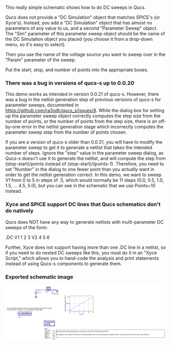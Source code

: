 This really simple schematic shows how to do DC sweeps in Qucs.

Qucs does not provide a "DC Simulation" object that matches SPICE's
(or Xyce's).  Instead, you add a "DC Simulation" object that has
almost no parameters of any value to us, and a second "Parameter
Sweep" object.  The "Sim" parameter of this parameter sweep object
should be the name of the DC Simulation object you placed (you choose
it from a drop-down menu, so it's easy to select).

Then you use the name of the voltage source you want to sweep over in
the "Param" parameter of the sweep.

Put the start, stop, and number of points into the appropriate boxes.

### There was a bug in versions of qucs-s up to 0.0.20

This demo works as intended in version 0.0.21 of qucs-s.  However, there
was a bug in the netlist generation step of previous versions of
qucs-s for parameter sweeps, documented in
https://github.com/ra3xdh/qucs_s/issues/8.  While the dialog box for
setting up the parameter sweep object correctly computes the step size
from the number of points, or the number of points from the step size,
there is an off-by-one error in the netlist generation stage which
incorrectly computes the parameter sweep step from the number of
points chosen.  

If you are a version of qucs-s older than 0.0.21, you will have to
modify the parameter sweep to get it to generate a netlist that takes
the intended number of steps.  Ignore the "step" value in the
parameter sweep dialog, as Qucs-s doesn't use it to generate the
netlist, and will compute the step from (stop-start)/points instead of
(stop-start)/(points-1).  Therefore, you need to set "Number" in the
dialog to one fewer point than you actually want in order to get the
netlist generation correct.  In this demo, we want to sweep V1 from 0
to 5 in steps of .5, which would normally be 11 steps (0.0, 0.5, 1.0,
1.5, ... 4.5, 5.0), but you can see in the schematic that we use
Points=10 instead.

### Xyce and SPICE support DC lines that Qucs schematics don't do natively

Qucs does NOT have any way to generate netlists with multi-parameter
DC sweeps of the form:

   .DC V1 1 2 3 V2 4 5 6

Further, Xyce does not support having more than one .DC line in a
netlist, so if you need to do nested DC sweeps like this, you must do
it in an "Xyce Script," which allows you to hand-code the analysis and
print statements instead of using Qucs-s components to generate them.

### Exported schematic image
![Created with Qucs "Export as image" option"](export.png)
